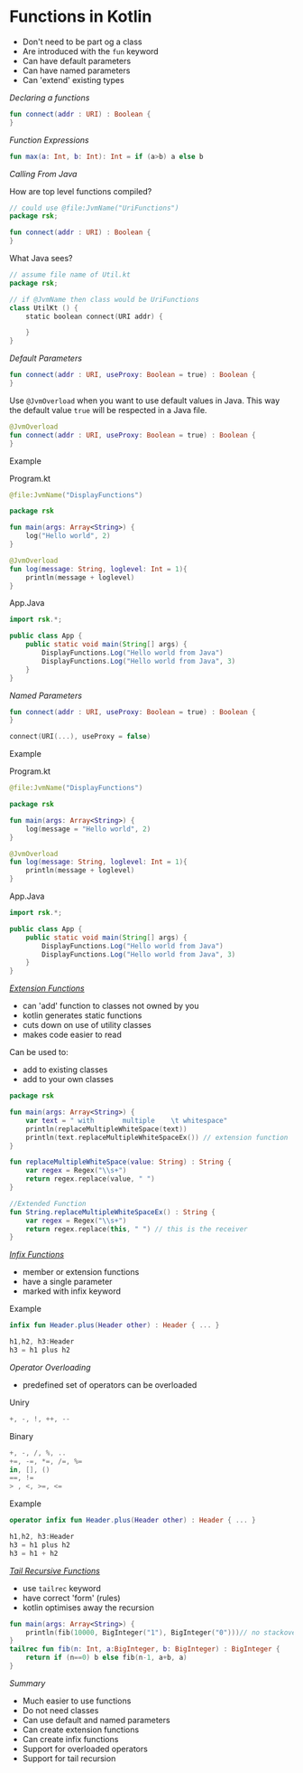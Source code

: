 # Functions in Kotlin

- Don't need to be part og a class
- Are introduced with the `fun` keyword
- Can have default parameters
- Can have named parameters
- Can 'extend' existing types

_Declaring a functions_

```kotlin
fun connect(addr : URI) : Boolean {
}
```

_Function Expressions_

```kotlin
fun max(a: Int, b: Int): Int = if (a>b) a else b
```

_Calling From Java_

How are top level functions compiled?

```kotlin
// could use @file:JvmName("UriFunctions")
package rsk;

fun connect(addr : URI) : Boolean {
}
```

What Java sees?

```kotlin
// assume file name of Util.kt
package rsk;

// if @JvmName then class would be UriFunctions
class UtilKt () {
    static boolean connect(URI addr) {

    }
}
```

_Default Parameters_

```kotlin
fun connect(addr : URI, useProxy: Boolean = true) : Boolean {
}
```

Use `@JvmOverload` when you want to use default values in Java. This way the default value `true` will be respected in a Java file.

```kotlin
@JvmOverload
fun connect(addr : URI, useProxy: Boolean = true) : Boolean {
}
```

Example

Program.kt

```kotlin
@file:JvmName("DisplayFunctions")

package rsk

fun main(args: Array<String>) {
    log("Hello world", 2)
}

@JvmOverload
fun log(message: String, loglevel: Int = 1){
    println(message + loglevel)
}
```

App.Java

```java
import rsk.*;

public class App {
    public static void main(String[] args) {
        DisplayFunctions.Log("Hello world from Java")
        DisplayFunctions.Log("Hello world from Java", 3)
    }
}
```

_Named Parameters_

```kotlin
fun connect(addr : URI, useProxy: Boolean = true) : Boolean {
}

connect(URI(...), useProxy = false)
```

Example

Program.kt

```kotlin
@file:JvmName("DisplayFunctions")

package rsk

fun main(args: Array<String>) {
    log(message = "Hello world", 2)
}

@JvmOverload
fun log(message: String, loglevel: Int = 1){
    println(message + loglevel)
}
```

App.Java

```java
import rsk.*;

public class App {
    public static void main(String[] args) {
        DisplayFunctions.Log("Hello world from Java")
        DisplayFunctions.Log("Hello world from Java", 3)
    }
}
```

[_Extension Functions_](https://kotlinlang.org/docs/extensions.html)

- can 'add' function to classes not owned by you
- kotlin generates static functions
- cuts down on use of utility classes
- makes code easier to read

Can be used to:

- add to existing classes
- add to your own classes

```kotlin
package rsk

fun main(args: Array<String>) {
    var text = " with       multiple    \t whitespace"
    println(replaceMultipleWhiteSpace(text))
    println(text.replaceMultipleWhiteSpaceEx()) // extension function
}

fun replaceMultipleWhiteSpace(value: String) : String {
    var regex = Regex("\\s+")
    return regex.replace(value, " ")
}

//Extended Function
fun String.replaceMultipleWhiteSpaceEx() : String {
    var regex = Regex("\\s+")
    return regex.replace(this, " ") // this is the receiver
}
```

[_Infix Functions_](https://kotlinlang.org/docs/functions.html#infix-notation)

- member or extension functions
- have a single parameter
- marked with infix keyword

Example

```kotlin
infix fun Header.plus(Header other) : Header { ... }

h1,h2, h3:Header
h3 = h1 plus h2
```

_Operator Overloading_

- predefined set of operators can be overloaded

Uniry

```kotlin
+, -, !, ++, --
```

Binary

```kotlin
+, -, /, %, ..
+=, -=, *=, /=, %=
in, [], ()
==, !=
> , <, >=, <=
```

Example

```kotlin
operator infix fun Header.plus(Header other) : Header { ... }

h1,h2, h3:Header
h3 = h1 plus h2
h3 = h1 + h2
```

[_Tail Recursive Functions_](https://kotlinlang.org/docs/functions.html#infix-notation)

- use `tailrec` keyword
- have correct 'form' (rules)
- kotlin optimises away the recursion

```kotlin
fun main(args: Array<String>) {
    println(fib(10000, BigInteger("1"), BigInteger("0")))// no stackoverflow on big numer
}
tailrec fun fib(n: Int, a:BigInteger, b: BigInteger) : BigInteger {
    return if (n==0) b else fib(n-1, a+b, a)
}
```

_Summary_

- Much easier to use functions
- Do not need classes
- Can use default and named parameters
- Can create extension functions
- Can create infix functions
- Support for overloaded operators
- Support for tail recursion
